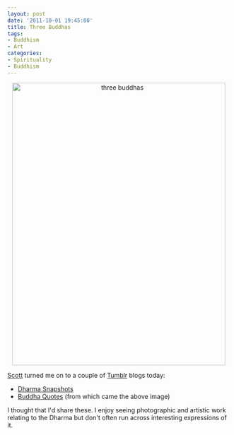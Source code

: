 ```yaml
--- 
layout: post
date: '2011-10-01 19:45:00'
title: Three Buddhas
tags: 
- Buddhism
- Art
categories:
- Spirituality
- Buddhism
---
```

<p style="text-align: center"><a href="http://www.flickr.com/photos/albill/6202436744/" title="three buddhas by albill, on Flickr"><img src="https://farm7.static.flickr.com/6174/6202436744_3c3b2222d6_z.jpg" width="482" height="640" alt="three buddhas"></a></p>

[Scott](http://blog.djbuddha.org) turned me on to a couple of [Tumblr](http://www.tumblr.com) blogs today:

* [Dharma Snapshots](http://dharmasnapshots.tumblr.com)
* [Buddha Quotes](http://buddhaquotes.tumblr.com) (from which came the above image)

I thought that I'd share these. I enjoy seeing photographic and artistic work relating to the Dharma but don't often run across interesting expressions of it.
